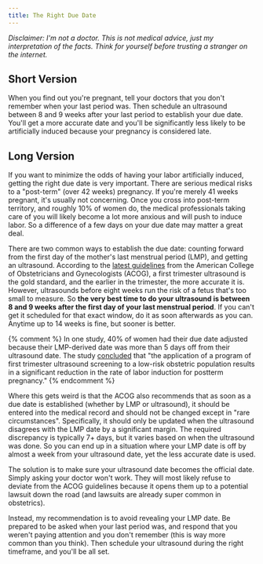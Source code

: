 ```yaml
--- 
title: The Right Due Date 
---
```


_Disclaimer: I'm not a doctor. This is not medical advice, just my interpretation of the facts. Think for yourself before trusting a
stranger on the internet._

## Short Version

When you find out you're pregnant, tell your doctors that you don't remember when your last period was. Then schedule an
ultrasound between 8 and 9 weeks after your last period to establish your due date. You'll get a more accurate date and you'll be
significantly less likely to be artificially induced because your pregnancy is considered late.

## Long Version

If you want to minimize the odds of having your labor artificially induced, getting the right due date is very important. There are serious
medical risks to a "post-term" (over 42 weeks) pregnancy. If you're merely 41 weeks pregnant, it's usually not concerning.  Once you cross
into post-term territory, and roughly 10% of women do, the medical professionals taking care of you will likely become a lot more anxious
and will push to induce labor. So a difference of a few days on your due date may matter a great deal.

There are two common ways to establish the due date: counting forward from the first day of the mother's last menstrual period (LMP), and
getting an ultrasound. According to the [latest guidelines](
https://www.acog.org/Clinical-Guidance-and-Publications/Committee-Opinions/Committee-on-Obstetric-Practice/Methods-for-Estimating-the-Due-Date)
from the American College of Obstetricians and Gynecologists (ACOG), a first trimester ultrasound is the gold standard, and the earlier in
the trimester, the more accurate it is. However, ultrasounds before eight weeks run the risk of a fetus that's too small to measure. So
**the very best time to do your ultrasound is between 8 and 9 weeks after the first day of your last menstrual period**. If you can't get it
scheduled for that exact window, do it as soon afterwards as you can. Anytime up to 14 weeks is fine, but sooner is better.

{% comment %}
In one study, 40% of women had their due date adjusted because their LMP-derived date was more than 5 days off from their ultrasound
date. The study [concluded](https://www.ajog.org/article/S0002-9378%2803%2901932-X/abstract) that "the application of a program of first
trimester ultrasound screening to a low-risk obstetric population results in a significant reduction in the rate of labor induction for
postterm pregnancy."
{% endcomment %}

Where this gets weird is that the ACOG also recommends that as soon as a due date is established (whether by LMP or ultrasound), it should
be entered into the medical record and should not be changed except in "rare circumstances". Specifically, it should only be updated when
the ultrasound disagrees with the LMP date by a significant margin. The required discrepancy is typically 7+ days, but it varies based on
when the ultrasound was done. So you can end up in a situation where your LMP date is off by almost a week from your ultrasound date, yet
the less accurate date is used.

The solution is to make sure your ultrasound date becomes the official date. Simply asking your doctor won't work. They will most likely
refuse to deviate from the ACOG guidelines because it opens them up to a potential lawsuit down the road (and lawsuits are already super
common in obstetrics). 

Instead, my recommendation is to avoid revealing your LMP date. Be prepared to be asked when your last period was, and respond that you
weren't paying attention and you don't remember (this is way more common than you think). Then schedule your ultrasound during the right
timeframe, and you'll be all set.
